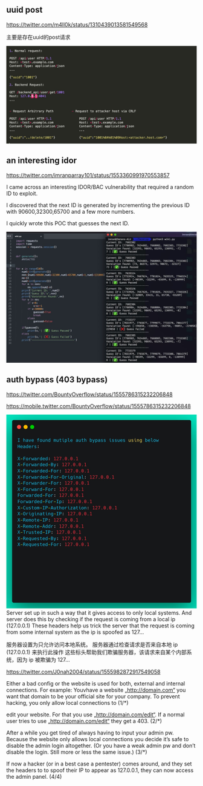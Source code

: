 
## uuid  post

https://twitter.com/m4ll0k/status/1310439013581549568

主要是存在uuid的post请求

![img.png](img.png)



## an interesting idor

https://twitter.com/imranparray101/status/1553360991970553857

I  came across an interesting IDOR/BAC vulnerability that required a random ID to exploit.

I discovered that the next ID is generated by incrementing the previous ID with 90600,32300,65700 and a few more numbers.

I quickly wrote this POC that guesses the next ID.


![img_1.png](img_1.png)



## auth bypass (403 bypass)
https://twitter.com/BountyOverflow/status/1555786315232206848

https://mobile.twitter.com/BountyOverflow/status/1555786315232206848

![img_2.png](img_2.png)
Server set up in such a way that it gives access to only local systems.
And server does this by checking if the request is coming from a local ip (127.0.0.1)
These headers help us trick the server that the request is coming from some internal system as the ip is spoofed as 127...

服务器设置为只允许访问本地系统。
服务器通过检查请求是否来自本地 ip (127.0.0.1) 来执行此操作
这些标头帮助我们欺骗服务器，该请求来自某个内部系统，因为 ip 被欺骗为 127...

https://twitter.com/J0nah2004/status/1555982872917549058

Either a bad config or the website is used for both, external and internal connections. For example: Youvhave a website „http://domain.com“ you want that domain to be your official site for your company. To prevent hacking, you only allow local connections to (1/*)


edit your website. For that you use „http://domain.com/edit“. If a normal user tries to use „http://domain.com/edit“ they get a 403.
(2/*)

After a while you get tired of always having to input your admin pw. Because the website only allows local connections you decide it’s safe to disable the admin login altogether.
(Or you have a weak admin pw and don’t disable the login. Still more or less the same issue.) (3/*)


If now a hacker (or in a best case a pentester) comes around, and they set the headers to to spoof their IP to appear as 127.0.0.1, they can now access the admin panel. (4/4)